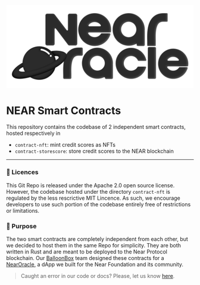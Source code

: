 <p align="center">
  <a href="https://near.org/">
    <img alt="Near" src="https://github.com/BalloonBox-Inc/near-oracle-contracts/blob/dev/images/monotone-black.png" width="700" />
  </a>
</p>


# NEAR Smart Contracts
This repository contains the codebase of 2 independent smart contracts, hosted respectively in
- `contract-nft`: mint credit scores as NFTs
- `contract-storescore`: store credit scores to the NEAR blockchain
---

### :page_facing_up: Licences
This Git Repo is released under the Apache 2.0 open source license.
However, the codebase hosted under the directory `contract-nft` is regulated by the less rescrictive MIT Lincence. As such, we encourage developers to use such portion of the codebase entirely free of restrictions or limitations.

### :satellite: Purpose
The two smart contracts are completely independent from each other, but we decided to host them in the same Repo for simplicity. They are both written in Rust and are meant to be deployed to the Near Protocol blockchain. Our [BalloonBox](https://www.balloonbox.io/) team designed these contracts for a [NearOracle](https://test.nearoracle.com/), a dApp we built for the Near Foundation and its community.

> Caught an error in our code or docs? Please, let us know [here](https://www.balloonbox.io/contact).
